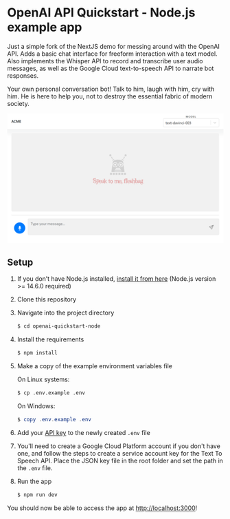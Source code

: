 # OpenAI API Quickstart - Node.js example app

Just a simple fork of the NextJS demo for messing around with the OpenAI API. Adds a basic chat interface for freeform interaction with a text model. Also implements the Whisper API to record and transcribe user audio messages, as well as the Google Cloud text-to-speech API to narrate bot responses.

Your own personal conversation bot! Talk to him, laugh with him, cry with him. He is here to help you, not to destroy the essential fabric of modern society.

![Your friendly neighborhood chatbot](openai.png)

## Setup

1. If you don’t have Node.js installed, [install it from here](https://nodejs.org/en/) (Node.js version >= 14.6.0 required)

2. Clone this repository

3. Navigate into the project directory

   ```bash
   $ cd openai-quickstart-node
   ```

4. Install the requirements

   ```bash
   $ npm install
   ```

5. Make a copy of the example environment variables file

   On Linux systems:

   ```bash
   $ cp .env.example .env
   ```

   On Windows:

   ```powershell
   $ copy .env.example .env
   ```

6. Add your [API key](https://platform.openai.com/account/api-keys) to the newly created `.env` file

7. You'll need to create a Google Cloud Platform account if you don't have one, and follow the steps to create a service account key for the Text To Speech API. Place the JSON key file in the root folder and set the path in the `.env` file.

8. Run the app

   ```bash
   $ npm run dev
   ```

You should now be able to access the app at [http://localhost:3000](http://localhost:3000)!
